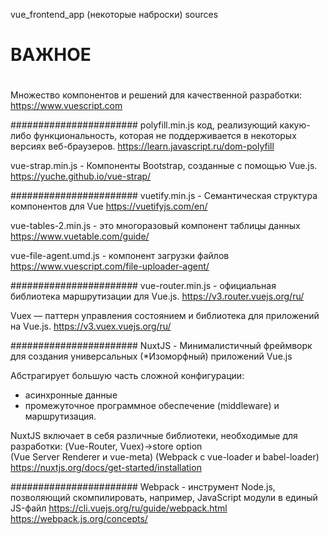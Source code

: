 vue_frontend_app  (некоторые наброски)
 sources



# ВАЖНОЕ #######################


# ######################
Множество компонентов и решений для качественной разработки:
https://www.vuescript.com



#######################
polyfill.min.js  код, реализующий какую-либо функциональность, которая не поддерживается в некоторых версиях веб-браузеров.
https://learn.javascript.ru/dom-polyfill

vue-strap.min.js - Компоненты Bootstrap, созданные с помощью Vue.js. 
https://yuche.github.io/vue-strap/



#######################
vuetify.min.js  - Cемантическая структура компонентов для Vue
https://vuetifyjs.com/en/

vue-tables-2.min.js - это многоразовый компонент таблицы данных
https://www.vuetable.com/guide/

vue-file-agent.umd.js - компонент загрузки файлов
https://www.vuescript.com/file-uploader-agent/



#######################
vue-router.min.js  - официальная библиотека маршрутизации для Vue.js.
https://v3.router.vuejs.org/ru/

Vuex — паттерн управления состоянием и библиотека для приложений на Vue.js.
https://v3.vuex.vuejs.org/ru/



#######################
NuxtJS - Минималистичный фреймворк для создания универсальных (*Изоморфный) приложений Vue.js

Абстрагирует большую часть сложной конфигурации:
 - асинхронные данные
 - промежуточное программное обеспечение (middleware) и маршрутизация.

NuxtJS включает в себя различные библиотеки, необходимые для разработки: 
(Vue-Router, Vuex)->store option  
(Vue Server Renderer и vue-meta)
(Webpack с vue-loader и babel-loader)
https://nuxtjs.org/docs/get-started/installation



#######################
Webpack - инструмент Node.js, позволяющий скомпилировать, например, JavaScript модули в единый JS-файл
https://cli.vuejs.org/ru/guide/webpack.html
https://webpack.js.org/concepts/
